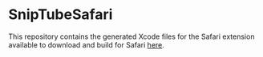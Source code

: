 # SnipTubeSafari

This repository contains the generated Xcode files for the Safari extension available to download and build for Safari [here](https://github.com/psycho-baller/snipTube/blob/main/docs/safari.md).

